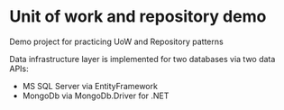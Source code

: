 # Unit of work and repository demo
Demo project for practicing UoW and Repository patterns

Data infrastructure layer is implemented for two databases via two data APIs:
* MS SQL Server via EntityFramework
* MongoDb via MongoDb.Driver for .NET
